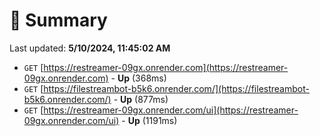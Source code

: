 # 📖 Summary
Last updated: **5/10/2024, 11:45:02 AM**

- `GET` [https://restreamer-09gx.onrender.com](https://restreamer-09gx.onrender.com) - **Up** (368ms)
- `GET` [https://filestreambot-b5k6.onrender.com/](https://filestreambot-b5k6.onrender.com/) - **Up** (877ms)
- `GET` [https://restreamer-09gx.onrender.com/ui](https://restreamer-09gx.onrender.com/ui) - **Up** (1191ms)
